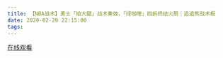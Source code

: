 ```yaml
---
title: 【NBA战术】勇士「拍大腿」战术奏效，「绿咖哩」挡拆终结火箭｜追追熊战术板
date: 2020-02-20 22:15:00
tags:
---
```


<a href="https://www.weibo.com/tv/v/Iv2THzZNM?fid=1034:4473991511867411" target="_blank">在线观看</a>

